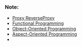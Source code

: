 ### Note: 
* [Proxy ReverseProxy](https://github.com/people29/obsidian-blog/blob/main/Proxy%20ReverseProxy.md)
* [Functional Programming](https://github.com/people29/obsidian-blog/blob/main/Functional%20Programming.md)
* [Object-Oriented Programming]()
* [Aspect-Oriented Programming](https://github.com/people29/obsidian-blog/blob/main/Aspect-Oriented%20Programming%20(AOP).md)
* 
